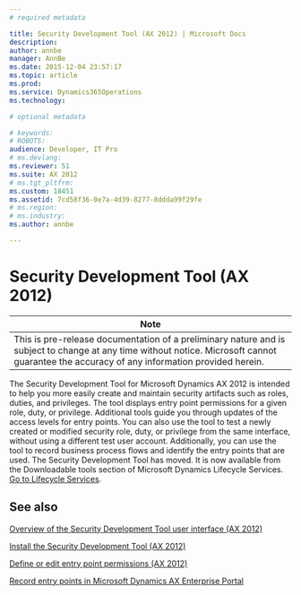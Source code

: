 ```yaml
---
# required metadata

title: Security Development Tool (AX 2012) | Microsoft Docs
description: 
author: annbe
manager: AnnBe
ms.date: 2015-12-04 23:57:17
ms.topic: article
ms.prod: 
ms.service: Dynamics365Operations
ms.technology: 

# optional metadata

# keywords: 
# ROBOTS: 
audience: Developer, IT Pro
# ms.devlang: 
ms.reviewer: 51
ms.suite: AX 2012
# ms.tgt_pltfrm: 
ms.custom: 18451
ms.assetid: 7cd58f36-0e7a-4d39-8277-8ddda99f29fe
# ms.region: 
# ms.industry: 
ms.author: annbe

---
```


# Security Development Tool (AX 2012)

| **Note**                                                                                                                                                                                   |
|--------------------------------------------------------------------------------------------------------------------------------------------------------------------------------------------|
| This is pre-release documentation of a preliminary nature and is subject to change at any time without notice. Microsoft cannot guarantee the accuracy of any information provided herein. |

The Security Development Tool for Microsoft Dynamics AX 2012 is intended to help you more easily create and maintain security artifacts such as roles, duties, and privileges. The tool displays entry point permissions for a given role, duty, or privilege. Additional tools guide you through updates of the access levels for entry points. You can also use the tool to test a newly created or modified security role, duty, or privilege from the same interface, without using a different test user account. Additionally, you can use the tool to record business process flows and identify the entry points that are used. The Security Development Tool has moved. It is now available from the Downloadable tools section of Microsoft Dynamics Lifecycle Services. [Go to Lifecycle Services](https://lcs.dynamics.com).



See also
--------

[Overview of the Security Development Tool user interface (AX 2012)](http://ax.help.dynamics.com/en/wiki/overview-of-the-security-development-tool-user-interface/)

[Install the Security Development Tool (AX 2012)](http://ax.help.dynamics.com/en/wiki/install-the-security-development-tool/)

[Define or edit entry point permissions (AX 2012)](http://ax.help.dynamics.com/en/wiki/define-or-edit-entry-point-permissions/)

[Record entry points in Microsoft Dynamics AX Enterprise Portal](http://ax.help.dynamics.com/en/wiki/record-entry-points-in-microsoft-dynamics-ax-enterprise-portal/)

